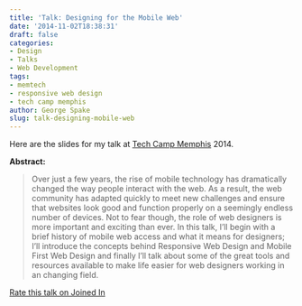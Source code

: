 ```yaml
---
title: 'Talk: Designing for the Mobile Web'
date: '2014-11-02T18:38:31'
draft: false
categories:
- Design
- Talks
- Web Development
tags:
- memtech
- responsive web design
- tech camp memphis
author: George Spake
slug: talk-designing-mobile-web
---
```


Here are the slides for my talk at [Tech Camp
Memphis](http://techcampmemphis.com/) 2014.
<!--more-->
**Abstract:**

> Over just a few years, the rise of mobile technology has dramatically
> changed the way people interact with the web. As a result, the web community
> has adapted quickly to meet new challenges and ensure that websites look
> good and function properly on a seemingly endless number of devices. Not to
> fear though, the role of web designers is more important and exciting than
> ever. In this talk, I’ll begin with a brief history of mobile web access and
> what it means for designers; I’ll introduce the concepts behind Responsive
> Web Design and Mobile First Web Design and finally I’ll talk about some of
> the great tools and resources available to make life easier for web
> designers working in an changing field.

[Rate this talk on Joined In](https://joind.in/talk/view/12389)
